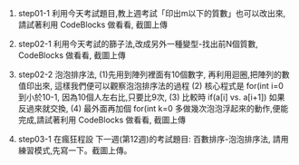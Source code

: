 1. step01-1 利用今天考試題目,教上週考試「印出m以下的質數」也可以改出來,請試著利用 CodeBlocks 做看看, 截圖上傳

2. step02-1 利用今天考試的篩子法,改成另外一種變型-找出前N個質數, CodeBlocks 做看看, 截圖上傳

3. step02-2 泡泡排序法, (1)先用到陣列裡面有10個數字, 再利用迴圈,把陣列的數值印出來, 這樣我們便可以觀察泡泡排序法的過程 (2) 核心程式是 for(int i=0到小於10-1, 因為10個人左右比,只要比9次, (3) 比較時 if(a[i] vs. a[i+1]) 如果反過來就交換, (4) 最外面再加個 for(int k=0 多做幾次泡泡浮起來的動作,便能完成,請試著利用 CodeBlocks 做看看, 截圖上傳

4. step03-1 在瘋狂程設 下一週(第12週)的考試題目: 百數排序-泡泡排序法, 請用練習模式,先寫一下。截圖上傳。
